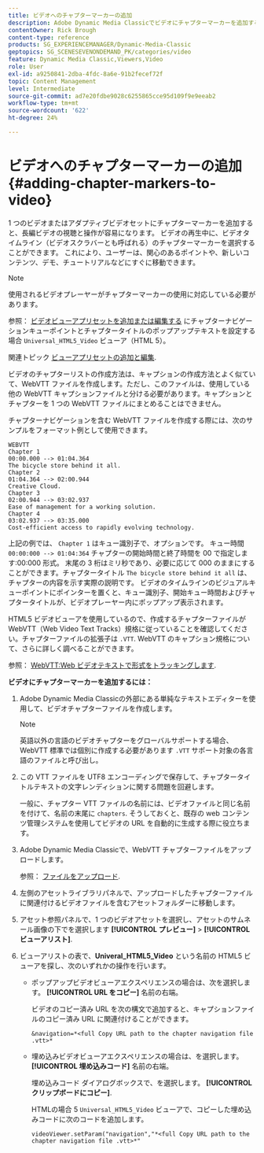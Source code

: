 ```yaml
---
title: ビデオへのチャプターマーカーの追加
description: Adobe Dynamic Media Classicでビデオにチャプターマーカーを追加する方法を説明します。
contentOwner: Rick Brough
content-type: reference
products: SG_EXPERIENCEMANAGER/Dynamic-Media-Classic
geptopics: SG_SCENESEVENONDEMAND_PK/categories/video
feature: Dynamic Media Classic,Viewers,Video
role: User
exl-id: a9250841-2dba-4fdc-8a6e-91b2fecef72f
topic: Content Management
level: Intermediate
source-git-commit: ad7e20fdbe9028c6255865cce95d109f9e9eeab2
workflow-type: tm+mt
source-wordcount: '622'
ht-degree: 24%

---
```


# ビデオへのチャプターマーカーの追加 {#adding-chapter-markers-to-video}

1 つのビデオまたはアダプティブビデオセットにチャプターマーカーを追加すると、長編ビデオの視聴と操作が容易になります。 ビデオの再生中に、ビデオタイムライン（ビデオスクラバーとも呼ばれる）のチャプターマーカーを選択することができます。 これにより、ユーザーは、関心のあるポイントや、新しいコンテンツ、デモ、チュートリアルなどにすぐに移動できます。

>[!NOTE]
>
>使用されるビデオプレーヤーがチャプターマーカーの使用に対応している必要があります。

参照： [ビデオビューアプリセットを追加または編集する](previewing-videos-video-viewer.md#adding_or_editing_a_video_viewer_preset) にチャプターナビゲーションキューポイントとチャプタータイトルのポップアップテキストを設定する場合 `Universal_HTML5_Video` ビューア（HTML 5）。

関連トピック [ビューアプリセットの追加と編集](application-setup.md#adding_and_editing_viewer_presets).

ビデオのチャプターリストの作成方法は、キャプションの作成方法とよく似ていて、WebVTT ファイルを作成します。ただし、このファイルは、使用している他の WebVTT キャプションファイルと分ける必要があります。キャプションとチャプターを 1 つの WebVTT ファイルにまとめることはできません。

チャプターナビゲーションを含む WebVTT ファイルを作成する際には、次のサンプルをフォーマット例として使用できます。

```as3
WEBVTT 
Chapter 1 
00:00.000 --> 01:04.364 
The bicycle store behind it all. 
Chapter 2 
01:04.364 --> 02:00.944 
Creative Cloud. 
Chapter 3 
02:00.944 --> 03:02.937 
Ease of management for a working solution. 
Chapter 4 
03:02.937 --> 03:35.000 
Cost-efficient access to rapidly evolving technology.
```

上記の例では、 `Chapter 1` はキュー識別子で、オプションです。 キュー時間 `00:00:000 --> 01:04:364` チャプターの開始時間と終了時間を 00 で指定します:00:000 形式。 末尾の 3 桁はミリ秒であり、必要に応じて 000 のままにすることができます。チャプタータイトル `The bicycle store behind it all` は、チャプターの内容を示す実際の説明です。 ビデオのタイムラインのビジュアルキューポイントにポインターを置くと、キュー識別子、開始キュー時間およびチャプタータイトルが、ビデオプレーヤー内にポップアップ表示されます。

HTML5 ビデオビューアを使用しているので、作成するチャプターファイルが WebVTT（Web Video Text Tracks）規格に従っていることを確認してください。チャプターファイルの拡張子は `.VTT`. WebVTT のキャプション規格について、さらに詳しく調べることができます。

参照： [WebVTT:Web ビデオテキストで形式をトラッキングします](https://w3c.github.io/webvtt/).

**ビデオにチャプターマーカーを追加するには：**

1. Adobe Dynamic Media Classicの外部にある単純なテキストエディターを使用して、ビデオチャプターファイルを作成します。

   >[!NOTE]
   >
   >英語以外の言語のビデオチャプターをグローバルサポートする場合、WebVTT 標準では個別に作成する必要があります `.VTT` サポート対象の各言語のファイルと呼び出し。

1. この VTT ファイルを UTF8 エンコーディングで保存して、チャプタータイトルテキストの文字レンディションに関する問題を回避します。

   一般に、チャプター VTT ファイルの名前には、ビデオファイルと同じ名前を付けて、名前の末尾に `chapters`. そうしておくと、既存の web コンテンツ管理システムを使用してビデオの URL を自動的に生成する際に役立ちます。

1. Adobe Dynamic Media Classicで、WebVTT チャプターファイルをアップロードします。

   参照： [ファイルをアップロード](uploading-files.md#uploading_files).

1. 左側のアセットライブラリパネルで、アップロードしたチャプターファイルに関連付けるビデオファイルを含むアセットフォルダーに移動します。
1. アセット参照パネルで、1 つのビデオアセットを選択し、アセットのサムネール画像の下でを選択します **[!UICONTROL プレビュー]** > **[!UICONTROL ビューアリスト]**.
1. ビューアリストの表で、**Univeral_HTML5_Video** という名前の HTML5 ビューアを探し、次のいずれかの操作を行います。

   * ポップアップビデオビューアエクスペリエンスの場合は、次を選択します。 **[!UICONTROL URL をコピー]** 名前の右端。

     ビデオのコピー済み URL を次の構文で追加すると、キャプションファイルのコピー済み URL に関連付けることができます。

     `&navigation=*<full Copy URL path to the chapter navigation file .vtt>*`

   * 埋め込みビデオビューアエクスペリエンスの場合は、を選択します。 **[!UICONTROL 埋め込みコード]** 名前の右端。

     埋め込みコード ダイアログボックスで、を選択します。 **[!UICONTROL クリップボードにコピー]**.

     HTMLの場合 5 `Universal_HTML5_Video` ビューアで、コピーした埋め込みコードに次のコードを追加します。

     `videoViewer.setParam("navigation","*<full Copy URL path to the chapter navigation file .vtt>*"`
